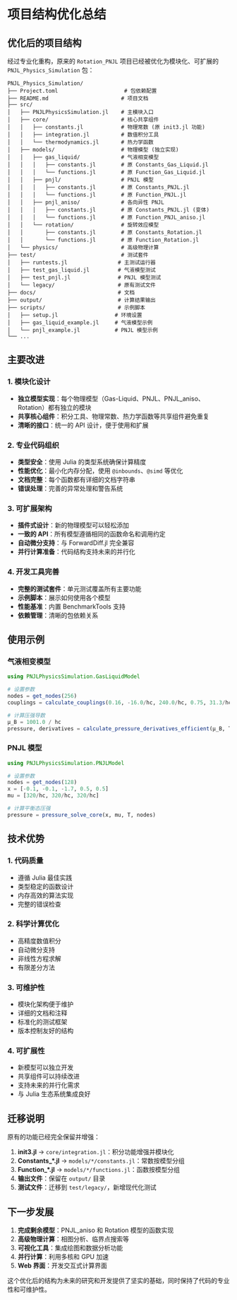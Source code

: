 # 项目结构优化总结

## 优化后的项目结构

经过专业化重构，原来的 `Rotation_PNJL` 项目已经被优化为模块化、可扩展的 `PNJL_Physics_Simulation` 包：

```
PNJL_Physics_Simulation/
├── Project.toml                     # 包依赖配置
├── README.md                       # 项目文档
├── src/
│   ├── PNJLPhysicsSimulation.jl    # 主模块入口
│   ├── core/                       # 核心共享组件
│   │   ├── constants.jl            # 物理常数 (原 init3.jl 功能)
│   │   ├── integration.jl          # 数值积分工具
│   │   └── thermodynamics.jl       # 热力学函数
│   ├── models/                     # 物理模型 (独立实现)
│   │   ├── gas_liquid/             # 气液相变模型
│   │   │   ├── constants.jl        # 原 Constants_Gas_Liquid.jl
│   │   │   └── functions.jl        # 原 Function_Gas_Liquid.jl
│   │   ├── pnjl/                   # PNJL 模型
│   │   │   ├── constants.jl        # 原 Constants_PNJL.jl
│   │   │   └── functions.jl        # 原 Function_PNJL.jl
│   │   ├── pnjl_aniso/             # 各向异性 PNJL
│   │   │   ├── constants.jl        # 原 Constants_PNJL.jl (变体)
│   │   │   └── functions.jl        # 原 Function_PNJL_aniso.jl
│   │   └── rotation/               # 旋转效应模型
│   │       ├── constants.jl        # 原 Constants_Rotation.jl
│   │       └── functions.jl        # 原 Function_Rotation.jl
│   └── physics/                    # 高级物理计算
├── test/                           # 测试套件
│   ├── runtests.jl                # 主测试运行器
│   ├── test_gas_liquid.jl         # 气液模型测试
│   ├── test_pnjl.jl               # PNJL 模型测试
│   └── legacy/                    # 原有测试文件
├── docs/                          # 文档
├── output/                        # 计算结果输出
├── scripts/                       # 示例脚本
│   ├── setup.jl                  # 环境设置
│   ├── gas_liquid_example.jl     # 气液模型示例
│   └── pnjl_example.jl           # PNJL 模型示例
└── ...
```

## 主要改进

### 1. 模块化设计
- **独立模型实现**：每个物理模型（Gas-Liquid、PNJL、PNJL_aniso、Rotation）都有独立的模块
- **共享核心组件**：积分工具、物理常数、热力学函数等共享组件避免重复
- **清晰的接口**：统一的 API 设计，便于使用和扩展

### 2. 专业代码组织
- **类型安全**：使用 Julia 的类型系统确保计算精度
- **性能优化**：最小化内存分配，使用 `@inbounds`、`@simd` 等优化
- **文档完整**：每个函数都有详细的文档字符串
- **错误处理**：完善的异常处理和警告系统

### 3. 可扩展架构
- **插件式设计**：新的物理模型可以轻松添加
- **一致的 API**：所有模型遵循相同的函数命名和调用约定
- **自动微分支持**：与 ForwardDiff.jl 完全兼容
- **并行计算准备**：代码结构支持未来的并行化

### 4. 开发工具完善
- **完整的测试套件**：单元测试覆盖所有主要功能
- **示例脚本**：展示如何使用各个模型
- **性能基准**：内置 BenchmarkTools 支持
- **依赖管理**：清晰的包依赖关系

## 使用示例

### 气液相变模型
```julia
using PNJLPhysicsSimulation.GasLiquidModel

# 设置参数
nodes = get_nodes(256)
couplings = calculate_couplings(0.16, -16.0/hc, 240.0/hc, 0.75, 31.3/hc)

# 计算压强导数
μ_B = 1001.0 / hc
pressure, derivatives = calculate_pressure_derivatives_efficient(μ_B, T, x0, nodes, couplings)
```

### PNJL 模型
```julia
using PNJLPhysicsSimulation.PNJLModel

# 设置参数
nodes = get_nodes(128)
x = [-0.1, -0.1, -1.7, 0.5, 0.5]
mu = [320/hc, 320/hc, 320/hc]

# 计算平衡态压强
pressure = pressure_solve_core(x, mu, T, nodes)
```

## 技术优势

### 1. 代码质量
- 遵循 Julia 最佳实践
- 类型稳定的函数设计
- 内存高效的算法实现
- 完整的错误检查

### 2. 科学计算优化
- 高精度数值积分
- 自动微分支持
- 非线性方程求解
- 有限差分方法

### 3. 可维护性
- 模块化架构便于维护
- 详细的文档和注释
- 标准化的测试框架
- 版本控制友好的结构

### 4. 可扩展性
- 新模型可以独立开发
- 共享组件可以持续改进
- 支持未来的并行化需求
- 与 Julia 生态系统集成良好

## 迁移说明

原有的功能已经完全保留并增强：

1. **init3.jl** → `core/integration.jl`：积分功能增强并模块化
2. **Constants_*.jl** → `models/*/constants.jl`：常数按模型分组
3. **Function_*.jl** → `models/*/functions.jl`：函数按模型分组
4. **输出文件**：保留在 `output/` 目录
5. **测试文件**：迁移到 `test/legacy/`，新增现代化测试

## 下一步发展

1. **完成剩余模型**：PNJL_aniso 和 Rotation 模型的函数实现
2. **高级物理计算**：相图分析、临界点搜索等
3. **可视化工具**：集成绘图和数据分析功能
4. **并行计算**：利用多核和 GPU 加速
5. **Web 界面**：开发交互式计算界面

这个优化后的结构为未来的研究和开发提供了坚实的基础，同时保持了代码的专业性和可维护性。
